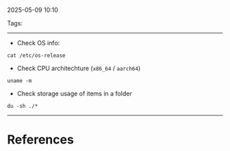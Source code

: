 2025-05-09 10:10

Tags: 

---

- Check OS info:
```
cat /etc/os-release
```
- Check CPU architechture (`x86_64` / `aarch64`)
```
uname -m
```
- Check storage usage of items in a folder
```
du -sh ./*
```
---
# References